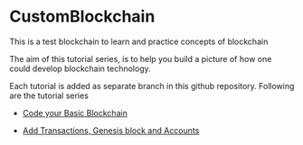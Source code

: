 
# CustomBlockchain
This is a test blockchain to learn and practice concepts of blockchain


The aim of this tutorial series, is to help you build a picture of how one could develop blockchain technology.

Each tutorial is added as separate branch in this github repository. Following are the tutorial series


   * [Code your Basic Blockchain](https://github.com/mankenavenkatesh/CustomBlockchain/tree/1_Basic_BlockChain)
   
   * [Add Transactions, Genesis block and Accounts](https://github.com/mankenavenkatesh/CustomBlockchain/tree/2_Transactions_Accounts)   
